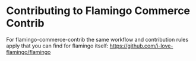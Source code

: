 # Contributing to Flamingo Commerce Contrib


For flamingo-commerce-contrib the same workflow and contribution rules apply that you can find for flamingo itself:
https://github.com/i-love-flamingo/flamingo
